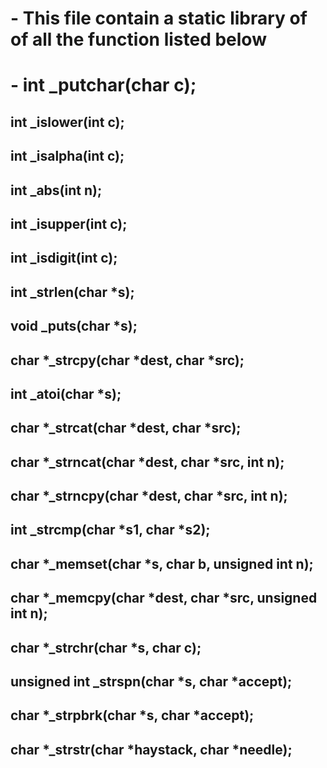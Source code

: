 # - This file contain a static library of of all the function listed below 
# - int _putchar(char c);
## int _islower(int c);
## int _isalpha(int c);
## int _abs(int n);
## int _isupper(int c);
## int _isdigit(int c);
## int _strlen(char *s);
## void _puts(char *s);
## char *_strcpy(char *dest, char *src);
## int _atoi(char *s);
## char *_strcat(char *dest, char *src);
## char *_strncat(char *dest, char *src, int n);
## char *_strncpy(char *dest, char *src, int n);
## int _strcmp(char *s1, char *s2);
## char *_memset(char *s, char b, unsigned int n);
## char *_memcpy(char *dest, char *src, unsigned int n);
## char *_strchr(char *s, char c);
## unsigned int _strspn(char *s, char *accept);
## char *_strpbrk(char *s, char *accept);
## char *_strstr(char *haystack, char *needle);

